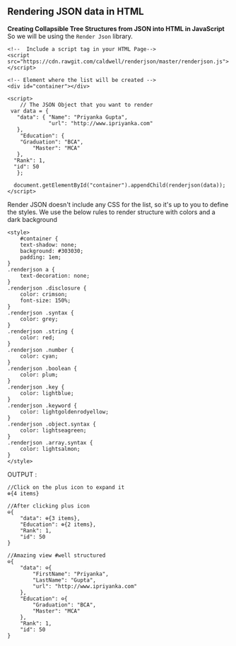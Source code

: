 ## Rendering JSON data in HTML

**Creating Collapsible Tree Structures from JSON into HTML in JavaScript**
<br>
So we will be using the `Render Json` library.

```
<!--  Include a script tag in your HTML Page-->
<script 
src="https://cdn.rawgit.com/caldwell/renderjson/master/renderjson.js"></script>

<!-- Element where the list will be created -->
<div id="container"></div>

<script>
    // The JSON Object that you want to render
 var data = {
   "data": { "Name": "Priyanka Gupta",
             "url": "http://www.ipriyanka.com"
   },
    "Education": {
  	"Graduation": "BCA",
    	"Master": "MCA"
   },
  "Rank": 1,
  "id": 50
   };

  document.getElementById("container").appendChild(renderjson(data));
</script>
```
 Render JSON doesn't include any CSS for the list, so it's up to you to define the styles. We use the below rules to render structure with colors and a dark background 

```
<style>
	#container {
	text-shadow: none;
	background: #303030;
	padding: 1em;
}
.renderjson a {
	text-decoration: none;
}
.renderjson .disclosure {
	color: crimson;
	font-size: 150%;
}
.renderjson .syntax {
	color: grey;
}
.renderjson .string {
	color: red;
}
.renderjson .number {
	color: cyan;
}
.renderjson .boolean {
	color: plum;
}
.renderjson .key {
	color: lightblue;
}
.renderjson .keyword {
	color: lightgoldenrodyellow;
}
.renderjson .object.syntax {
	color: lightseagreen;
}
.renderjson .array.syntax {
	color: lightsalmon;
}
</style>
``` 



OUTPUT :

```
//Click on the plus icon to expand it
⊕{4 items}
```
``` 
//After clicking plus icon
⊖{
    "data": ⊕{3 items},
    "Education": ⊕{2 items},
    "Rank": 1,
    "id": 50
}
``` 

```
//Amazing view #well structured 
⊖{
    "data": ⊖{
        "FirstName": "Priyanka",
        "LastName": "Gupta",
        "url": "http://www.ipriyanka.com"
    },
    "Education": ⊖{
        "Graduation": "BCA",
        "Master": "MCA"
    },
    "Rank": 1,
    "id": 50
}
``` 



